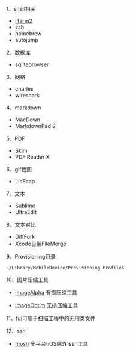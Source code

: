 1、shell相关
* [iTerm2](https://www.iterm2.com/features.html)
* zsh
* homebrew
* autojump

2、数据库
* sqlitebrowser

3、网络
* charles
* wireshark

4、markdown
* MacDown
* MarkdownPad 2

5、PDF
* Skim
* PDF Reader X

6、gif截图
* LicEcap

7、文本
* Sublime
* UltraEdit

8、文本对比
* DiffFork
* Xcode自带FileMerge

9、Provisioning目录
```
~/Library/MobileDevice/Provisioning Profiles
```

10、图片压缩工具

* [imageAlpha](https://pngmini.com/) 有损压缩工具

* [imageOptim](https://imageoptim.com/) 无损压缩工具

11、[fui](https://github.com/dblock/fui)可用于扫描工程中的无用类文件

12、ssh
* [mosh](https://mosh.mit.edu/) 全平台(iOS除外)ssh工具



